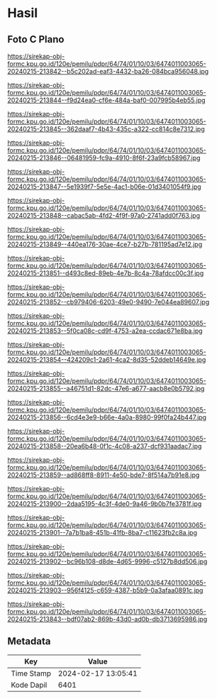 # Hasil

## Foto C Plano

https://sirekap-obj-formc.kpu.go.id/120e/pemilu/pdpr/64/74/01/10/03/6474011003065-20240215-213842--b5c202ad-eaf3-4432-ba26-084bca956048.jpg

https://sirekap-obj-formc.kpu.go.id/120e/pemilu/pdpr/64/74/01/10/03/6474011003065-20240215-213844--f9d24ea0-cf6e-484a-baf0-007995b4eb55.jpg

https://sirekap-obj-formc.kpu.go.id/120e/pemilu/pdpr/64/74/01/10/03/6474011003065-20240215-213845--362daaf7-4b43-435c-a322-cc814c8e7312.jpg

https://sirekap-obj-formc.kpu.go.id/120e/pemilu/pdpr/64/74/01/10/03/6474011003065-20240215-213846--06481959-fc9a-4910-8f6f-23a9fcb58967.jpg

https://sirekap-obj-formc.kpu.go.id/120e/pemilu/pdpr/64/74/01/10/03/6474011003065-20240215-213847--5e1939f7-5e5e-4ac1-b06e-01d3401054f9.jpg

https://sirekap-obj-formc.kpu.go.id/120e/pemilu/pdpr/64/74/01/10/03/6474011003065-20240215-213848--cabac5ab-4fd2-4f9f-97a0-2741add0f763.jpg

https://sirekap-obj-formc.kpu.go.id/120e/pemilu/pdpr/64/74/01/10/03/6474011003065-20240215-213849--440ea176-30ae-4ce7-b27b-781195ad7e12.jpg

https://sirekap-obj-formc.kpu.go.id/120e/pemilu/pdpr/64/74/01/10/03/6474011003065-20240215-213851--d493c8ed-89eb-4e7b-8c4a-78afdcc00c3f.jpg

https://sirekap-obj-formc.kpu.go.id/120e/pemilu/pdpr/64/74/01/10/03/6474011003065-20240215-213852--cb979406-6203-49e0-9490-7e044ea89607.jpg

https://sirekap-obj-formc.kpu.go.id/120e/pemilu/pdpr/64/74/01/10/03/6474011003065-20240215-213853--5f0ca08c-cd9f-4753-a2ea-ccdac671e8ba.jpg

https://sirekap-obj-formc.kpu.go.id/120e/pemilu/pdpr/64/74/01/10/03/6474011003065-20240215-213854--424209c1-2a61-4ca2-8d35-52ddeb14649e.jpg

https://sirekap-obj-formc.kpu.go.id/120e/pemilu/pdpr/64/74/01/10/03/6474011003065-20240215-213855--a46751d1-82dc-47e6-a677-aacb8e0b5792.jpg

https://sirekap-obj-formc.kpu.go.id/120e/pemilu/pdpr/64/74/01/10/03/6474011003065-20240215-213856--6cd4e3e9-b66e-4a0a-8980-99f0fa24b447.jpg

https://sirekap-obj-formc.kpu.go.id/120e/pemilu/pdpr/64/74/01/10/03/6474011003065-20240215-213858--20ea6b48-0f1c-4c08-a237-dcf931aadac7.jpg

https://sirekap-obj-formc.kpu.go.id/120e/pemilu/pdpr/64/74/01/10/03/6474011003065-20240215-213859--ad868ff8-8911-4e50-bde7-8f514a7b91e8.jpg

https://sirekap-obj-formc.kpu.go.id/120e/pemilu/pdpr/64/74/01/10/03/6474011003065-20240215-213900--2daa5195-4c3f-4de0-9a46-9b0b7fe3781f.jpg

https://sirekap-obj-formc.kpu.go.id/120e/pemilu/pdpr/64/74/01/10/03/6474011003065-20240215-213901--7a7b1ba8-451b-41fb-8ba7-c11623fb2c8a.jpg

https://sirekap-obj-formc.kpu.go.id/120e/pemilu/pdpr/64/74/01/10/03/6474011003065-20240215-213902--bc96b108-d8de-4d65-9996-c5127b8dd506.jpg

https://sirekap-obj-formc.kpu.go.id/120e/pemilu/pdpr/64/74/01/10/03/6474011003065-20240215-213903--956f4125-c659-4387-b5b9-0a3afaa0891c.jpg

https://sirekap-obj-formc.kpu.go.id/120e/pemilu/pdpr/64/74/01/10/03/6474011003065-20240215-213843--bdf07ab2-869b-43d0-ad0b-db3713695986.jpg


## Metadata

| Key        | Value               |
| ---------- | ------------------- |
| Time Stamp | 2024-02-17 13:05:41 |
| Kode Dapil | 6401                |



